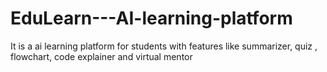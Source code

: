 # EduLearn---AI-learning-platform
It is a ai learning platform for students with features like summarizer, quiz , flowchart, code explainer and virtual mentor
